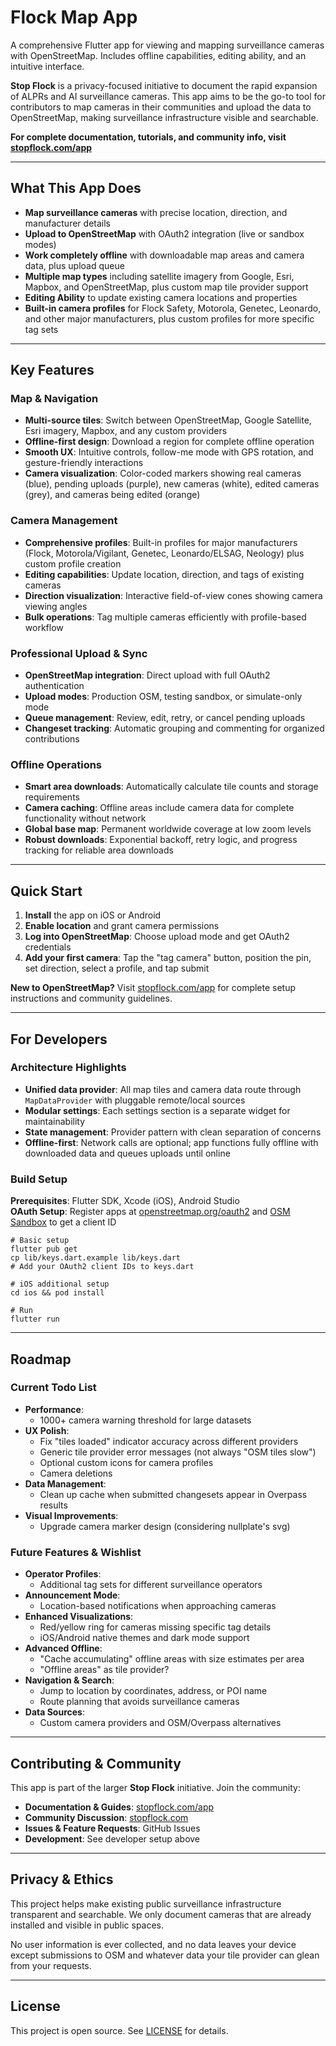 # Flock Map App

A comprehensive Flutter app for viewing and mapping surveillance cameras with OpenStreetMap. Includes offline capabilities, editing ability, and an intuitive interface.

**Stop Flock** is a privacy-focused initiative to document the rapid expansion of ALPRs and AI surveillance cameras. This app aims to be the go-to tool for contributors to map cameras in their communities and upload the data to OpenStreetMap, making surveillance infrastructure visible and searchable.

**For complete documentation, tutorials, and community info, visit [stopflock.com/app](https://stopflock.com/app)**

---

## What This App Does

- **Map surveillance cameras** with precise location, direction, and manufacturer details
- **Upload to OpenStreetMap** with OAuth2 integration (live or sandbox modes)
- **Work completely offline** with downloadable map areas and camera data, plus upload queue
- **Multiple map types** including satellite imagery from Google, Esri, Mapbox, and OpenStreetMap, plus custom map tile provider support
- **Editing Ability** to update existing camera locations and properties
- **Built-in camera profiles** for Flock Safety, Motorola, Genetec, Leonardo, and other major manufacturers, plus custom profiles for more specific tag sets

---

## Key Features

### Map & Navigation
- **Multi-source tiles**: Switch between OpenStreetMap, Google Satellite, Esri imagery, Mapbox, and any custom providers
- **Offline-first design**: Download a region for complete offline operation
- **Smooth UX**: Intuitive controls, follow-me mode with GPS rotation, and gesture-friendly interactions
- **Camera visualization**: Color-coded markers showing real cameras (blue), pending uploads (purple), new cameras (white), edited cameras (grey), and cameras being edited (orange)

### Camera Management
- **Comprehensive profiles**: Built-in profiles for major manufacturers (Flock, Motorola/Vigilant, Genetec, Leonardo/ELSAG, Neology) plus custom profile creation
- **Editing capabilities**: Update location, direction, and tags of existing cameras
- **Direction visualization**: Interactive field-of-view cones showing camera viewing angles
- **Bulk operations**: Tag multiple cameras efficiently with profile-based workflow

### Professional Upload & Sync
- **OpenStreetMap integration**: Direct upload with full OAuth2 authentication
- **Upload modes**: Production OSM, testing sandbox, or simulate-only mode
- **Queue management**: Review, edit, retry, or cancel pending uploads
- **Changeset tracking**: Automatic grouping and commenting for organized contributions

### Offline Operations
- **Smart area downloads**: Automatically calculate tile counts and storage requirements
- **Camera caching**: Offline areas include camera data for complete functionality without network
- **Global base map**: Permanent worldwide coverage at low zoom levels
- **Robust downloads**: Exponential backoff, retry logic, and progress tracking for reliable area downloads

---

## Quick Start

1. **Install** the app on iOS or Android
2. **Enable location** and grant camera permissions  
3. **Log into OpenStreetMap**: Choose upload mode and get OAuth2 credentials
4. **Add your first camera**: Tap the "tag camera" button, position the pin, set direction, select a profile, and tap submit

**New to OpenStreetMap?** Visit [stopflock.com/app](https://stopflock.com/app) for complete setup instructions and community guidelines.

---

## For Developers

### Architecture Highlights
- **Unified data provider**: All map tiles and camera data route through `MapDataProvider` with pluggable remote/local sources
- **Modular settings**: Each settings section is a separate widget for maintainability
- **State management**: Provider pattern with clean separation of concerns
- **Offline-first**: Network calls are optional; app functions fully offline with downloaded data and queues uploads until online

### Build Setup
**Prerequisites**: Flutter SDK, Xcode (iOS), Android Studio  
**OAuth Setup**: Register apps at [openstreetmap.org/oauth2](https://www.openstreetmap.org/oauth2/applications) and [OSM Sandbox](https://master.apis.dev.openstreetmap.org/oauth2/applications) to get a client ID

```shell
# Basic setup
flutter pub get
cp lib/keys.dart.example lib/keys.dart
# Add your OAuth2 client IDs to keys.dart

# iOS additional setup
cd ios && pod install

# Run
flutter run
```

---

## Roadmap

### Current Todo List
- **Performance**:
  - 1000+ camera warning threshold for large datasets
- **UX Polish**: 
  - Fix "tiles loaded" indicator accuracy across different providers
  - Generic tile provider error messages (not always "OSM tiles slow")
  - Optional custom icons for camera profiles
  - Camera deletions
- **Data Management**:
  - Clean up cache when submitted changesets appear in Overpass results
- **Visual Improvements**:
  - Upgrade camera marker design (considering nullplate's svg)

### Future Features & Wishlist
- **Operator Profiles**:
  - Additional tag sets for different surveillance operators
- **Announcement Mode**:
  - Location-based notifications when approaching cameras
- **Enhanced Visualizations**:
  - Red/yellow ring for cameras missing specific tag details
  - iOS/Android native themes and dark mode support
- **Advanced Offline**:
  - "Cache accumulating" offline areas with size estimates per area
  - "Offline areas" as tile provider?
- **Navigation & Search**:
  - Jump to location by coordinates, address, or POI name
  - Route planning that avoids surveillance cameras
- **Data Sources**:
  - Custom camera providers and OSM/Overpass alternatives

---

## Contributing & Community

This app is part of the larger **Stop Flock** initiative. Join the community:

- **Documentation & Guides**: [stopflock.com/app](https://stopflock.com/app)
- **Community Discussion**: [stopflock.com](https://stopflock.com)
- **Issues & Feature Requests**: GitHub Issues
- **Development**: See developer setup above

---

## Privacy & Ethics

This project helps make existing public surveillance infrastructure transparent and searchable. We only document cameras that are already installed and visible in public spaces.

No user information is ever collected, and no data leaves your device except submissions to OSM and whatever data your tile provider can glean from your requests.

---

## License

This project is open source. See [LICENSE](LICENSE) for details.
